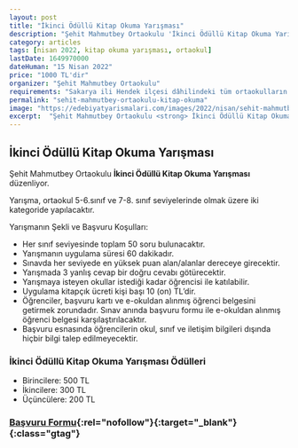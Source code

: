```yaml
---
layout: post
title: "İkinci Ödüllü Kitap Okuma Yarışması"
description: "Şehit Mahmutbey Ortaokulu 'İkinci Ödüllü Kitap Okuma Yarışması' düzenliyor."
category: articles
tags: [nisan 2022, kitap okuma yarışması, ortaokul]
lastDate: 1649970000
dateHuman: "15 Nisan 2022"
price: "1000 TL'dir"
organizer: "Şehit Mahmutbey Ortaokulu"
requirements: "Sakarya ili Hendek ilçesi dâhilindeki tüm ortaokulların 5, 6, 7 ve 8. sınıflarında okuyan tüm öğrenciler katılabilir."
permalink: "sehit-mahmutbey-ortaokulu-kitap-okuma"
image: "https://edebiyatyarismalari.com/images/2022/nisan/sehit-mahmutbey-ortaokulu-kitap-okuma.jpg"
excerpt:  "Şehit Mahmutbey Ortaokulu <strong> İkinci Ödüllü Kitap Okuma Yarışması </strong> düzenliyor."
---
```


## İkinci Ödüllü Kitap Okuma Yarışması
Şehit Mahmutbey Ortaokulu **İkinci Ödüllü Kitap Okuma Yarışması** düzenliyor.

Yarışma, ortaokul 5-6.sınıf ve 7-8. sınıf seviyelerinde olmak üzere iki kategoride yapılacaktır.

 Yarışmanın Şekli ve Başvuru Koşulları:
- Her sınıf seviyesinde toplam 50 soru bulunacaktır.
- Yarışmanın uygulama süresi 60 dakikadır.
- Sınavda her seviyede en yüksek puan alan/alanlar dereceye girecektir.
- Yarışmada 3 yanlış cevap bir doğru cevabı götürecektir.
- Yarışmaya isteyen okullar istediği kadar öğrencisi ile katılabilir.
- Uygulama kitapçık ücreti kişi başı 10 (on) TL’dir.
- Öğrenciler, başvuru kartı ve e-okuldan alınmış öğrenci belgesini getirmek zorundadır. Sınav anında başvuru formu ile e-okuldan alınmış öğrenci belgesi karşılaştırılacaktır.
- Başvuru esnasında öğrencilerin okul, sınıf ve iletişim bilgileri dışında hiçbir bilgi talep edilmeyecektir.

### İkinci Ödüllü Kitap Okuma Yarışması Ödülleri
- Birincilere: 500 TL
- İkincilere: 300 TL
- Üçüncülere: 200 TL


### [Başvuru Formu](https://sehitmahmutbey.meb.k12.tr/icerikler/okulumuzdan-kitap-okuma-yarismasi_12579018.html?ref=edebiyatyarismalari.com){:rel="nofollow"}{:target="_blank"}{:class="gtag"}
